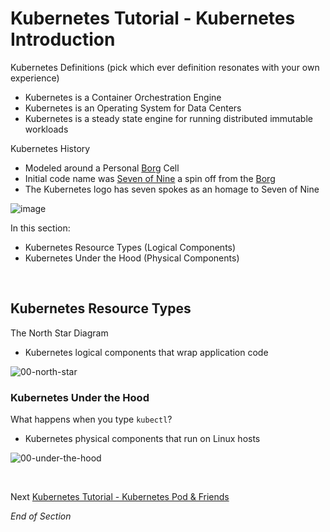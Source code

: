 # Kubernetes Tutorial - Kubernetes Introduction

Kubernetes Definitions (pick which ever definition resonates with your own experience)
* Kubernetes is a Container Orchestration Engine
* Kubernetes is an Operating System for Data Centers
* Kubernetes is a steady state engine for running distributed immutable workloads

Kubernetes History
* Modeled around a Personal [Borg](https://research.google/pubs/pub43438/) Cell
* Initial code name was [Seven of Nine](https://en.wikipedia.org/wiki/Seven_of_Nine) a spin off from the [Borg](https://en.wikipedia.org/wiki/Borg)
* The Kubernetes logo has seven spokes as an homage to Seven of Nine

![image](https://user-images.githubusercontent.com/18049790/43352583-0b37edda-9269-11e8-9695-1e8de81acb76.png)


In this section:
* Kubernetes Resource Types (Logical Components)
* Kubernetes Under the Hood (Physical Components)
<br />

## Kubernetes Resource Types

The North Star Diagram 
* Kubernetes logical components that wrap application code

![00-north-star](https://user-images.githubusercontent.com/18049790/139566099-c561e1e6-ce62-431f-bb14-f7ea2d4aea3e.jpg)
<br />

### Kubernetes Under the Hood

What happens when you type `kubectl`?
* Kubernetes physical components that run on Linux hosts

![00-under-the-hood](https://user-images.githubusercontent.com/18049790/139566351-14b705cb-7ca3-410f-8e4f-49b9a6d24812.jpg)

</p>
</details>
<br />

Next [Kubernetes Tutorial - Kubernetes Pod & Friends](https://github.com/jamesbuckett/ckad-bootcamp/blob/master/01-kubernetes-pod.md)

_End of Section_
